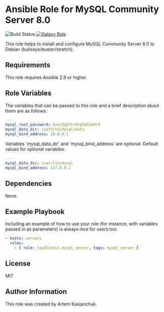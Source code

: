 # Ansible Role for MySQL Community Server 8.0

![Build Status](https://github.com/leadlineit/ansible-role-mysql_server/actions/workflows/ansible-galaxy-ci.yml/badge.svg)
[![Galaxy Role](https://img.shields.io/badge/Ansible--Galaxy-leadlineit.mysql_server-blue.svg?logo=ansible&logoColor=white)](https://galaxy.ansible.com/leadlineit/mysql_server/)

This role helps to install and configure MySQL Community Server 8.0 to Debian (bullseye/buster/stretch).

Requirements
------------

This role requires Ansible 2.9 or higher.

Role Variables
--------------

The variables that can be passed to this role and a brief description about them are as follows:

```yaml
---
mysql_root_password: Aver@gEStr0ngPaSSw0rd
mysql_data_dir: /path/to/mysql/data
mysql_bind_address: 10.0.0.1
```

Variables 'mysql_data_dir' and 'mysql_bind_address' are optional.
Default values for optional variables:

```yaml
---
mysql_data_dir: /var/lib/mysql
mysql_bind_address: 127.0.0.1
```

Dependencies
------------

None.

Example Playbook
----------------

Including an example of how to use your role (for instance, with variables passed in as parameters) is always nice for users too:

```yaml
- hosts: servers
  roles:
    - { role: leadlineit.mysql_server, tags: mysql_server }
```

License
-------

MIT

Author Information
------------------

This role was created by Artem Kasianchuk.

